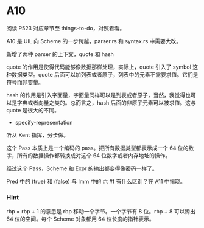 # A10

阅读 P523 对应章节至  things-to-do，对照着看。


A10 是 UIL 向 Scheme 的一步跨越，parser.rs 和 syntax.rs 中需要大改。

新增了两种 parser 的上下文，quote 和 hash

quote 的作用是使得代码能够像数据那样处理，实际上，quote 引入了 symbol 这种数据类型。quote 后面可以加列表或者原子，列表中的元素不需要求值。它们是符号而非变量。

hash 的作用是引入字面量，字面量同样可以是列表或者原子，当然，我觉得也可以是字典或者向量之类的。总而言之，hash 后面的非原子元素可以被求值。这与 quote 是很大的不同。

+ specify-representation

听从 Kent 指挥，分步做。

这个 Pass 本质上是一个编码的 pass。把所有数据类型都表示成一个 64 位的数字，所有的数据操作都转换成对这个 64 位数字或者内存地址的操作。

经过这个 Pass，Scheme 和 Expr 的输出都变得像密码一样了。


Pred 中的 (true) 和 (false) 与 Imm 中的 #t #f 有什么区别？在 A11 中揭晓。



### Hint

rbp = rbp + 1 的意思是 rbp 移动一个字节。一个字节有 8 位。rbp + 8 可以腾出 64 位的空间。每个 Scheme 对象都用 64 位长度的指针表示。